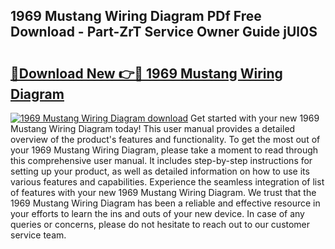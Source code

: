 ## 1969 Mustang Wiring Diagram PDf Free Download - Part-ZrT Service Owner Guide jUl0S

# <h2><a href="http://dfh5xxa.blite.top/?on=1969+Mustang+Wiring+Diagram">🔗Download New 👉🔴 1969 Mustang Wiring Diagram</a></h2>

[![1969 Mustang Wiring Diagram download](https://i.imgur.com/lujVjoI.png)](http://dfh5xxa.blite.top/?on=1969+Mustang+Wiring+Diagram)
Get started with your new 1969 Mustang Wiring Diagram today! This user manual provides a detailed overview of the product's features and functionality. To get the most out of your 1969 Mustang Wiring Diagram, please take a moment to read through this comprehensive user manual. It includes step-by-step instructions for setting up your product, as well as detailed information on how to use its various features and capabilities. Experience the seamless integration of list of features with your new 1969 Mustang Wiring Diagram. We trust that the 1969 Mustang Wiring Diagram has been a reliable and effective resource in your efforts to learn the ins and outs of your new device. In case of any queries or concerns, please do not hesitate to reach out to our customer service team.
